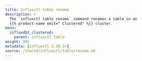 ```yaml
---
title: influxctl table rename
description: >
  The `influxctl table rename` command renames a table in an
  {{% product-name omit=" Clustered" %}} cluster.
menu:
  influxdb3_clustered:
    parent: influxctl table
weight: 301
metadata: [influxctl 2.10.3+]
source: /shared/influxctl/table/rename.md
---
```


<!-- //SOURCE content/shared/influxctl/table/rename.md -->
